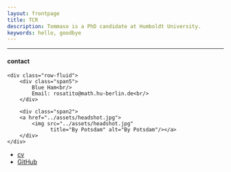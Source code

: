 ```yaml
---
layout: frontpage
title: TCR
description: Tommaso is a PhD candidate at Humboldt University. 
keywords: hello, goodbye
---
```


<!--[curriculum vitae ![CV as pdf]({{ BASE_PATH }}/pages/icons16/pdf-icon.png)]({{ BASE_PATH }}/assets/CV.pdf)<br/>-->

---


<div class="container">
<h4><a name="contact"></a>contact</h4>

    <div class="row-fluid">
        <div class="span5">
            Blue Ham<br/>
            Email: rosatito@math.hu-berlin.de<br/>
        </div>

        <div class="span2">
        <a href="../assets/headshot.jpg">
            <img src="../assets/headshot.jpg"
                  title="By Potsdam" alt="By Potsdam"/></a>
        </div>
    </div>
</div>

<div class="navbar">
  <div class="navbar-inner">
      <ul class="nav">
          <li><a href="{{ BASE_PATH }}/assets/CV.pdf">cv</a></li>
          <li><a href="https://github.com/T-Cornelis">GitHub</a></li>
      </ul>
  </div>
</div>
